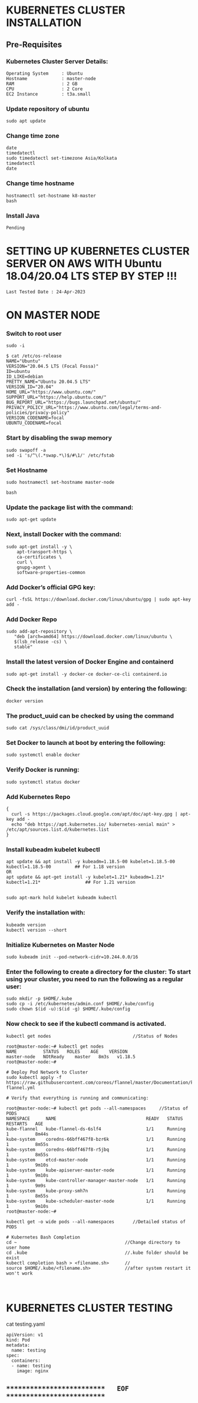 # KUBERNETES CLUSTER INSTALLATION

## Pre-Requisites

### Kubernetes Cluster Server Details:
```
Operating System     : Ubuntu
Hostname             : master-node
RAM                  : 2 GB
CPU                  : 2 Core
EC2 Instance         : t3a.small
```

### Update repository of ubuntu
```
sudo apt update
```

### Change time zone
```
date
timedatectl
sudo timedatectl set-timezone Asia/Kolkata
timedatectl
date
```

### Change time hostname
```
hostnamectl set-hostname k8-master
bash
```

### Install Java
```
Pending        
```

# SETTING UP KUBERNETES CLUSTER SERVER ON AWS WITH Ubuntu 18.04/20.04 LTS STEP BY STEP !!!
```
Last Tested Date : 24-Apr-2023
```

# ON MASTER NODE

### Switch to root user
```
sudo -i

$ cat /etc/os-release
NAME="Ubuntu"
VERSION="20.04.5 LTS (Focal Fossa)"
ID=ubuntu
ID_LIKE=debian
PRETTY_NAME="Ubuntu 20.04.5 LTS"
VERSION_ID="20.04"
HOME_URL="https://www.ubuntu.com/"
SUPPORT_URL="https://help.ubuntu.com/"
BUG_REPORT_URL="https://bugs.launchpad.net/ubuntu/"
PRIVACY_POLICY_URL="https://www.ubuntu.com/legal/terms-and-policies/privacy-policy"
VERSION_CODENAME=focal
UBUNTU_CODENAME=focal
```

### Start by disabling the swap memory
```
sudo swapoff -a
sed -i 's/^\(.*swap.*\)$/#\1/' /etc/fstab
```



### Set Hostname
```
sudo hostnamectl set-hostname master-node

bash
```



### Update the package list with the command:
```
sudo apt-get update
```



### Next, install Docker with the command:
```
sudo apt-get install -y \
    apt-transport-https \
    ca-certificates \
    curl \
    gnupg-agent \
    software-properties-common
```    

### Add Docker’s official GPG key:
```
curl -fsSL https://download.docker.com/linux/ubuntu/gpg | sudo apt-key add -	
```


### Add Docker Repo
```
sudo add-apt-repository \
   "deb [arch=amd64] https://download.docker.com/linux/ubuntu \
   $(lsb_release -cs) \
   stable"
```   

### Install the latest version of Docker Engine and containerd
```
sudo apt-get install -y docker-ce docker-ce-cli containerd.io
```


### Check the installation (and version) by entering the following:
```
docker version
```


### The product_uuid can be checked by using the command
``` 
sudo cat /sys/class/dmi/id/product_uuid
```


### Set Docker to launch at boot by entering the following:
```
sudo systemctl enable docker
```


### Verify Docker is running:
```
sudo systemctl status docker
```


### Add Kubernetes Repo
```
{
  curl -s https://packages.cloud.google.com/apt/doc/apt-key.gpg | apt-key add -
  echo "deb https://apt.kubernetes.io/ kubernetes-xenial main" > /etc/apt/sources.list.d/kubernetes.list
}
```

### Install kubeadm kubelet kubectl
```
apt update && apt install -y kubeadm=1.18.5-00 kubelet=1.18.5-00 kubectl=1.18.5-00         ## For 1.18 version
OR
apt update && apt-get install -y kubelet=1.21* kubeadm=1.21* kubectl=1.21*                 ## For 1.21 version


sudo apt-mark hold kubelet kubeadm kubectl
```

### Verify the installation with:
```
kubeadm version
kubectl version --short
```

### Initialize Kubernetes on Master Node
```
sudo kubeadm init --pod-network-cidr=10.244.0.0/16
```

### Enter the following to create a directory for the cluster: To start using your cluster, you need to run the following as a regular user:
```
sudo mkdir -p $HOME/.kube
sudo cp -i /etc/kubernetes/admin.conf $HOME/.kube/config
sudo chown $(id -u):$(id -g) $HOME/.kube/config
```


### Now check to see if the kubectl command is activated.
```
kubectl get nodes								//Status of Nodes

root@master-node:~# kubectl get nodes
NAME          STATUS   ROLES    AGE    VERSION
master-node   NOtReady    master   8m3s   v1.18.5
root@master-node:~#

# Deploy Pod Network to Cluster
sudo kubectl apply -f https://raw.githubusercontent.com/coreos/flannel/master/Documentation/kube-flannel.yml

# Verify that everything is running and communicating:

root@master-node:~# kubectl get pods --all-namespaces     //Status of PODS
NAMESPACE      NAME                                  READY   STATUS    RESTARTS   AGE
kube-flannel   kube-flannel-ds-6slf4                 1/1     Running   1          8m44s
kube-system    coredns-66bff467f8-bzr6k              1/1     Running   1          8m55s
kube-system    coredns-66bff467f8-r5jbq              1/1     Running   1          8m55s
kube-system    etcd-master-node                      1/1     Running   1          9m10s
kube-system    kube-apiserver-master-node            1/1     Running   1          9m10s
kube-system    kube-controller-manager-master-node   1/1     Running   1          9m9s
kube-system    kube-proxy-smh7n                      1/1     Running   1          8m55s
kube-system    kube-scheduler-master-node            1/1     Running   1          9m10s
root@master-node:~#

kubectl get -o wide pods --all-namespaces 		//Detailed status of PODS

# Kubernetes Bash Completion
cd ~										 //Change directory to user home
cd .kube   							    	 //.kube folder should be exist
kubectl completion bash > <filename.sh>      //
source $HOME/.kube/<filename.sh>			 //after system restart it won't work
```

</br>

# KUBERNETES CLUSTER TESTING
cat testing.yaml
```
apiVersion: v1
kind: Pod
metadata:
  name: testing
spec:
  containers:
  - name: testing
    image: nginx
```

## `*************************   EOF   *************************`
